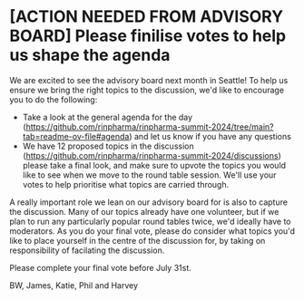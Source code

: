 # [ACTION NEEDED FROM ADVISORY BOARD] Please finilise votes to help us shape the agenda

We are excited to see the advisory board next month in Seattle! To help us 
ensure we bring the right topics to the discussion, we'd like to encourage 
you to do the following:

- Take a look at the general agenda for the day (https://github.com/rinpharma/rinpharma-summit-2024/tree/main?tab=readme-ov-file#agenda) and let us know if you have any questions
- We have 12 proposed topics in the discussion (https://github.com/rinpharma/rinpharma-summit-2024/discussions) please take a final look, and make sure to upvote the topics you would like to see when we move to the round table session. We'll use your votes to help prioritise what topics are carried through.

A really important role we lean on our advisory board for is also to capture the discussion. Many of our topics already have one volunteer, but 
if we plan to run any particularly popular round tables twice, we'd ideally have to moderators. As you do your final vote, please do consider what 
topics you'd like to place yourself in the centre of the discussion for, by taking on responsibility of facilating the discussion.

Please complete your final vote before July 31st. 

BW, James, Katie, Phil and Harvey
